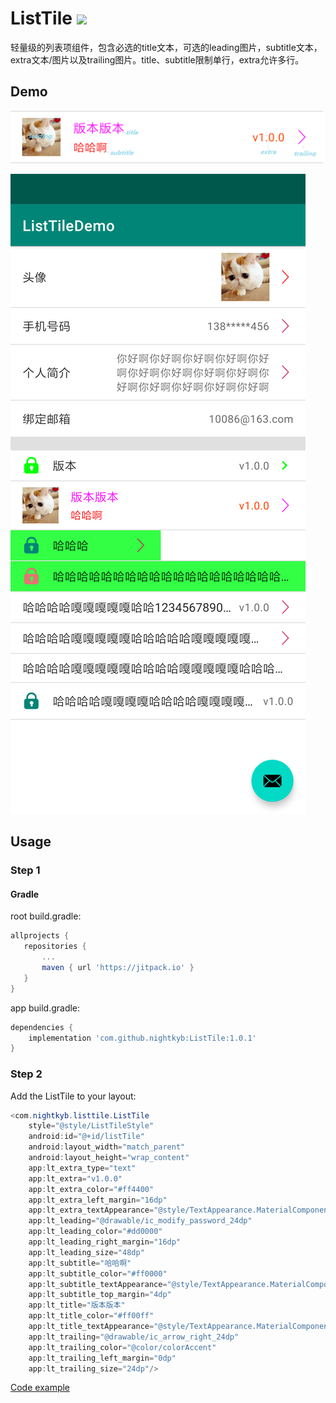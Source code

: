 # ListTile [![](https://jitpack.io/v/nightkyb/ListTile.svg)](https://jitpack.io/#nightkyb/ListTile)

轻量级的列表项组件，包含必选的title文本，可选的leading图片，subtitle文本，extra文本/图片以及trailing图片。title、subtitle限制单行，extra允许多行。

## Demo

![](https://github.com/nightkyb/ListTile/blob/master/demo.png)

![](https://github.com/nightkyb/ListTile/blob/master/Screenshot_2019-08-29.png)

## Usage

### Step 1

#### Gradle

root build.gradle:

 ```groovy
allprojects {
    repositories {
        ...
        maven { url 'https://jitpack.io' }
    }
}
``` 

app build.gradle:

```groovy
dependencies {
    implementation 'com.github.nightkyb:ListTile:1.0.1'
}
```

### Step 2

Add the ListTile to your layout:

```java
<com.nightkyb.listtile.ListTile
    style="@style/ListTileStyle"
    android:id="@+id/listTile"
    android:layout_width="match_parent"
    android:layout_height="wrap_content"
    app:lt_extra_type="text"
    app:lt_extra="v1.0.0"
    app:lt_extra_color="#ff4400"
    app:lt_extra_left_margin="16dp"
    app:lt_extra_textAppearance="@style/TextAppearance.MaterialComponents.Body2"
    app:lt_leading="@drawable/ic_modify_password_24dp"
    app:lt_leading_color="#dd0000"
    app:lt_leading_right_margin="16dp"
    app:lt_leading_size="48dp"
    app:lt_subtitle="哈哈啊"
    app:lt_subtitle_color="#ff0000"
    app:lt_subtitle_textAppearance="@style/TextAppearance.MaterialComponents.Subtitle2"
    app:lt_subtitle_top_margin="4dp"
    app:lt_title="版本版本"
    app:lt_title_color="#ff00ff"
    app:lt_title_textAppearance="@style/TextAppearance.MaterialComponents.Subtitle1"
    app:lt_trailing="@drawable/ic_arrow_right_24dp"
    app:lt_trailing_color="@color/colorAccent"
    app:lt_trailing_left_margin="0dp"
    app:lt_trailing_size="24dp"/>
```

[Code example](https://github.com/nightkyb/ListTile/blob/master/app/src/main/res/layout/content_main.xml)
